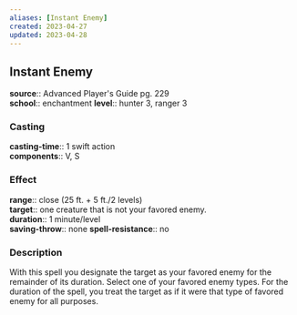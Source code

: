 ```yaml
---
aliases: [Instant Enemy]
created: 2023-04-27
updated: 2023-04-28
---
```


## Instant Enemy

**source**:: Advanced Player's Guide pg. 229  
**school**:: enchantment
**level**:: hunter 3, ranger 3

### Casting

**casting-time**:: 1 swift action  
**components**:: V, S

### Effect

**range**:: close (25 ft. + 5 ft./2 levels)  
**target**:: one creature that is not your favored enemy.  
**duration**:: 1 minute/level  
**saving-throw**:: none
**spell-resistance**:: no

### Description

With this spell you designate the target as your favored enemy for the remainder of its duration. Select one of your favored enemy types. For the duration of the spell, you treat the target as if it were that type of favored enemy for all purposes.

